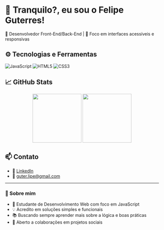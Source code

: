 # 👋 Tranquilo?, eu sou o Felipe Guterres!

🎯 Desenvolvedor Front-End/Back-End | 🎨 Foco em interfaces acessíveis e responsivas

## ⚙️ Tecnologias e Ferramentas
![JavaScript](https://img.shields.io/badge/-JavaScript-000?&logo=JavaScript)
![HTML5](https://img.shields.io/badge/-HTML5-000?&logo=HTML5)
![CSS3](https://img.shields.io/badge/-CSS3-000?&logo=CSS3)

## 📈 GitHub Stats
<p align="center">
  <img height="160em" src="https://github-readme-stats.vercel.app/api?username=felipeguterres&show_icons=true&theme=radical"/>
  <img height="160em" src="https://github-readme-stats.vercel.app/api/top-langs/?username=felipeguterres&layout=compact&theme=radical"/>
</p>

## 📫 Contato
- 💼 [LinkedIn](https://www.linkedin.com/in/felipeguterres)
- 📧 guter.lipe@gmail.com

---

### 📜 Sobre mim
- 🚀 Estudante de Desenvolvimento Web com foco em JavaScript
- 💡 Acredito em soluções simples e funcionais
- 📚 Buscando sempre aprender mais sobre a lógica e boas práticas
- 🤝 Aberto a colaborações em projetos sociais

